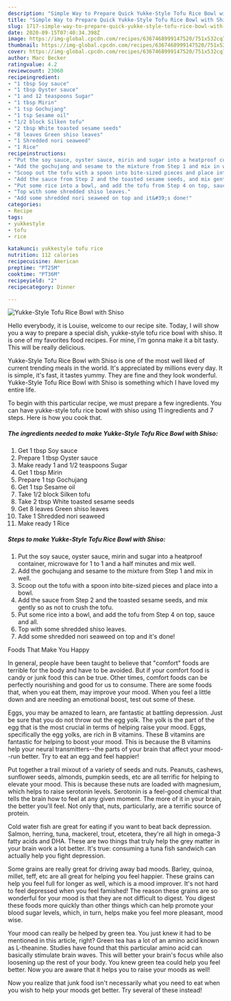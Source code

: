 ```yaml
---
description: "Simple Way to Prepare Quick Yukke-Style Tofu Rice Bowl with Shiso"
title: "Simple Way to Prepare Quick Yukke-Style Tofu Rice Bowl with Shiso"
slug: 1717-simple-way-to-prepare-quick-yukke-style-tofu-rice-bowl-with-shiso
date: 2020-09-15T07:40:34.398Z
image: https://img-global.cpcdn.com/recipes/6367468999147520/751x532cq70/yukke-style-tofu-rice-bowl-with-shiso-recipe-main-photo.jpg
thumbnail: https://img-global.cpcdn.com/recipes/6367468999147520/751x532cq70/yukke-style-tofu-rice-bowl-with-shiso-recipe-main-photo.jpg
cover: https://img-global.cpcdn.com/recipes/6367468999147520/751x532cq70/yukke-style-tofu-rice-bowl-with-shiso-recipe-main-photo.jpg
author: Marc Becker
ratingvalue: 4.2
reviewcount: 23060
recipeingredient:
- "1 tbsp Soy sauce"
- "1 tbsp Oyster sauce"
- "1 and 12 teaspoons Sugar"
- "1 tbsp Mirin"
- "1 tsp Gochujang"
- "1 tsp Sesame oil"
- "1/2 block Silken tofu"
- "2 tbsp White toasted sesame seeds"
- "8 leaves Green shiso leaves"
- "1 Shredded nori seaweed"
- "1 Rice"
recipeinstructions:
- "Put the soy sauce, oyster sauce, mirin and sugar into a heatproof container, microwave for 1 to 1 and a half minutes and mix well."
- "Add the gochujang and sesame to the mixture from Step 1 and mix in well."
- "Scoop out the tofu with a spoon into bite-sized pieces and place into a bowl."
- "Add the sauce from Step 2 and the toasted sesame seeds, and mix gently so as not to crush the tofu."
- "Put some rice into a bowl, and add the tofu from Step 4 on top, sauce and all."
- "Top with some shredded shiso leaves."
- "Add some shredded nori seaweed on top and it&#39;s done!"
categories:
- Recipe
tags:
- yukkestyle
- tofu
- rice

katakunci: yukkestyle tofu rice 
nutrition: 112 calories
recipecuisine: American
preptime: "PT25M"
cooktime: "PT36M"
recipeyield: "2"
recipecategory: Dinner

---
```



![Yukke-Style Tofu Rice Bowl with Shiso](https://img-global.cpcdn.com/recipes/6367468999147520/751x532cq70/yukke-style-tofu-rice-bowl-with-shiso-recipe-main-photo.jpg)

Hello everybody, it is Louise, welcome to our recipe site. Today, I will show you a way to prepare a special dish, yukke-style tofu rice bowl with shiso. It is one of my favorites food recipes. For mine, I'm gonna make it a bit tasty. This will be really delicious.



Yukke-Style Tofu Rice Bowl with Shiso is one of the most well liked of current trending meals in the world. It's appreciated by millions every day. It is simple, it's fast, it tastes yummy. They are fine and they look wonderful. Yukke-Style Tofu Rice Bowl with Shiso is something which I have loved my entire life.


To begin with this particular recipe, we must prepare a few ingredients. You can have yukke-style tofu rice bowl with shiso using 11 ingredients and 7 steps. Here is how you cook that.

<!--inarticleads1-->

##### The ingredients needed to make Yukke-Style Tofu Rice Bowl with Shiso:

1. Get 1 tbsp Soy sauce
1. Prepare 1 tbsp Oyster sauce
1. Make ready 1 and 1/2 teaspoons Sugar
1. Get 1 tbsp Mirin
1. Prepare 1 tsp Gochujang
1. Get 1 tsp Sesame oil
1. Take 1/2 block Silken tofu
1. Take 2 tbsp White toasted sesame seeds
1. Get 8 leaves Green shiso leaves
1. Take 1 Shredded nori seaweed
1. Make ready 1 Rice




<!--inarticleads2-->

##### Steps to make Yukke-Style Tofu Rice Bowl with Shiso:

1. Put the soy sauce, oyster sauce, mirin and sugar into a heatproof container, microwave for 1 to 1 and a half minutes and mix well.
1. Add the gochujang and sesame to the mixture from Step 1 and mix in well.
1. Scoop out the tofu with a spoon into bite-sized pieces and place into a bowl.
1. Add the sauce from Step 2 and the toasted sesame seeds, and mix gently so as not to crush the tofu.
1. Put some rice into a bowl, and add the tofu from Step 4 on top, sauce and all.
1. Top with some shredded shiso leaves.
1. Add some shredded nori seaweed on top and it&#39;s done!




Foods That Make You Happy


In general, people have been taught to believe that "comfort" foods are terrible for the body and have to be avoided. But if your comfort food is candy or junk food this can be true. Other times, comfort foods can be perfectly nourishing and good for us to consume. There are some foods that, when you eat them, may improve your mood. When you feel a little down and are needing an emotional boost, test out some of these.

Eggs, you may be amazed to learn, are fantastic at battling depression. Just be sure that you do not throw out the egg yolk. The yolk is the part of the egg that is the most crucial in terms of helping raise your mood. Eggs, specifically the egg yolks, are rich in B vitamins. These B vitamins are fantastic for helping to boost your mood. This is because the B vitamins help your neural transmitters--the parts of your brain that affect your mood--run better. Try to eat an egg and feel happier!

Put together a trail mixout of a variety of seeds and nuts. Peanuts, cashews, sunflower seeds, almonds, pumpkin seeds, etc are all terrific for helping to elevate your mood. This is because these nuts are loaded with magnesium, which helps to raise serotonin levels. Serotonin is a feel-good chemical that tells the brain how to feel at any given moment. The more of it in your brain, the better you'll feel. Not only that, nuts, particularly, are a terrific source of protein.

Cold water fish are great for eating if you want to beat back depression. Salmon, herring, tuna, mackerel, trout, etcetera, they're all high in omega-3 fatty acids and DHA. These are two things that truly help the grey matter in your brain work a lot better. It's true: consuming a tuna fish sandwich can actually help you fight depression. 

Some grains are really great for driving away bad moods. Barley, quinoa, millet, teff, etc are all great for helping you feel happier. These grains can help you feel full for longer as well, which is a mood improver. It's not hard to feel depressed when you feel famished! The reason these grains are so wonderful for your mood is that they are not difficult to digest. You digest these foods more quickly than other things which can help promote your blood sugar levels, which, in turn, helps make you feel more pleasant, mood wise.

Your mood can really be helped by green tea. You just knew it had to be mentioned in this article, right? Green tea has a lot of an amino acid known as L-theanine. Studies have found that this particular amino acid can basically stimulate brain waves. This will better your brain's focus while also loosening up the rest of your body. You knew green tea could help you feel better. Now you are aware that it helps you to raise your moods as well!

Now you realize that junk food isn't necessarily what you need to eat when you wish to help your moods get better. Try several of these instead!

